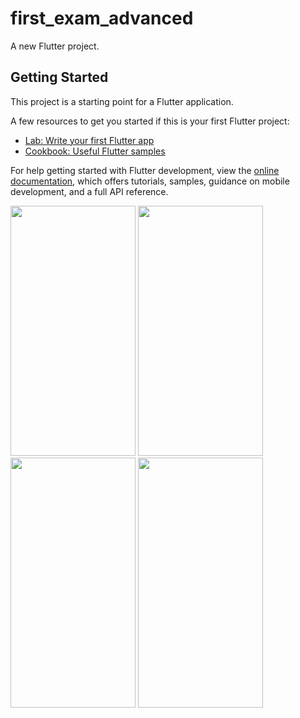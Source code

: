 # first_exam_advanced

A new Flutter project.

## Getting Started

This project is a starting point for a Flutter application.

A few resources to get you started if this is your first Flutter project:

- [Lab: Write your first Flutter app](https://docs.flutter.dev/get-started/codelab)
- [Cookbook: Useful Flutter samples](https://docs.flutter.dev/cookbook)

For help getting started with Flutter development, view the
[online documentation](https://docs.flutter.dev/), which offers tutorials,
samples, guidance on mobile development, and a full API reference.
<p>



<img src="https://github.com/sumitFlutter/country_API_exam/assets/153794386/9321864a-ccd4-4318-9707-d7c327f69a2e"   height="400px"     width="200px"/>
<img src="https://github.com/sumitFlutter/country_API_exam/assets/153794386/990493b3-4fb0-46a4-b4af-03623bba997c"   height="400px"     width="200px"/>
<img src="https://github.com/sumitFlutter/country_API_exam/assets/153794386/f0bce8e0-d9b7-4b9d-971f-46538b7e5801"   height="400px"     width="200px"/>
<img src="https://github.com/sumitFlutter/country_API_exam/assets/153794386/48e75ee1-1c92-4678-a447-a31bca8f60ec"   height="400px"     width="200px"/>

</p>
